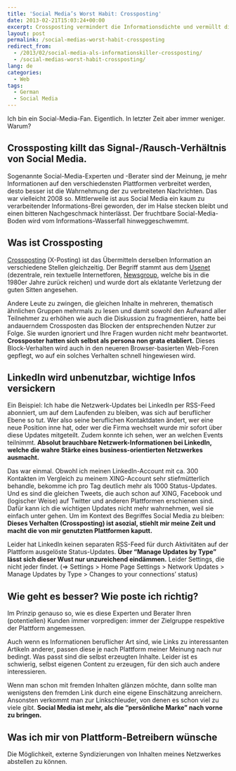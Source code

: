 ```yaml
---
title: 'Social Media’s Worst Habit: Crossposting'
date: 2013-02-21T15:03:24+00:00
excerpt: Crossposting vermindert die Informationsdichte und vermüllt die Feeds.
layout: post
permalink: /social-medias-worst-habit-crossposting
redirect_from:
  - /2013/02/social-media-als-informationskiller-crossposting/
  - /social-medias-worst-habit-crossposting/
lang: de
categories:
  - Web
tags:
  - German
  - Social Media
---
```

Ich bin ein Social-Media-Fan. Eigentlich. In letzter Zeit aber immer weniger. Warum?

## Crossposting killt das Signal-/Rausch-Verhältnis von Social Media.

Sogenannte Social-Media-Experten und -Berater sind der Meinung, je mehr Informationen auf den verschiedensten Plattformen verbreitet werden, desto besser ist die Wahrnehmung der zu verbreiteten Nachrichten. Das war vielleicht 2008 so. Mittlerweile ist aus Social Media ein kaum zu verarbeitender Informations-Brei geworden, der im Halse stecken bleibt und einen bitteren Nachgeschmack hinterlässt. Der fruchtbare Social-Media-Boden wird vom Informations-Wasserfall hinweggeschwemmt.

## Was ist Crossposting

[Crossposting](https://de.wikipedia.org/wiki/Crossposting) (X-Posting) ist das Übermitteln derselben Information an verschiedene Stellen gleichzeitig. Der Begriff stammt aus dem [Usenet](https://de.wikipedia.org/wiki/Usenet) (dezentrale, rein textuelle Internetforen, [Newsgroup](https://de.wikipedia.org/wiki/Newsgroup), welche bis in die 1980er Jahre zurück reichen) und wurde dort als eklatante Verletzung der guten Sitten angesehen.

Andere Leute zu zwingen, die gleichen Inhalte in mehreren, thematisch ähnlichen Gruppen mehrmals zu lesen und damit sowohl den Aufwand aller Teilnehmer zu erhöhen wie auch die Diskussion zu fragmentieren, hatte bei andauerndem Crossposten das Blocken der entsprechenden Nutzer zur Folge. Sie wurden ignoriert und Ihre Fragen wurden nicht mehr beantwortet. **Crossposter hatten sich selbst als persona non grata etabliert.** Dieses Block-Verhalten wird auch in den neueren Browser-basierten Web-Foren gepflegt, wo auf ein solches Verhalten schnell hingewiesen wird.

## LinkedIn wird unbenutzbar, wichtige Infos versickern

Ein Beispiel: Ich habe die Netzwerk-Updates bei LinkedIn per RSS-Feed abonniert, um auf dem Laufenden zu bleiben, was sich auf beruflicher Ebene so tut. Wer also seine beruflichen Kontaktdaten ändert, wer eine neue Position inne hat, oder wer die Firma wechselt wurde mir sofort über diese Updates mitgeteilt. Zudem konnte ich sehen, wer an welchen Events teilnimmt. **Absolut brauchbare Netzwerk-Informationen bei LinkedIn, welche die wahre Stärke eines business-orientierten Netzwerkes ausmacht.**

Das war einmal. Obwohl ich meinen LinkedIn-Account mit ca. 300 Kontakten im Vergleich zu meinem XING-Account sehr stiefmütterlich behandle, bekomme ich pro Tag deutlich mehr als 1000 Status-Updates. Und es sind die gleichen Tweets, die auch schon auf XING, Facebook und (logischer Weise) auf Twitter und anderen Plattformen erschienen sind. Dafür kann ich die wichtigen Updates nicht mehr wahrnehmen, weil sie einfach unter gehen. Um im Kontext des Begriffes Social Media zu bleiben: **Dieses Verhalten (Crossposting) ist asozial, stiehlt mir meine Zeit und macht die von mir genutzten Plattformen kaputt.**

Leider hat LinkedIn keinen separaten RSS-Feed für durch Aktivitäten auf der Plattform ausgelöste Status-Updates. **Über “Manage Updates by Type” lässt sich dieser Wust nur unzureichend eindämmen.** Leider Settings, die nicht jeder findet. (=> Settings > Home Page Settings > Network Updates > Manage Updates by Type > Changes to your connections’ status)

## Wie geht es besser? Wie poste ich richtig?

Im Prinzip genauso so, wie es diese Experten und Berater Ihren (potentiellen) Kunden immer vorpredigen: immer der Zielgruppe respektive der Plattform angemessen.

Auch wenn es Informationen beruflicher Art sind, wie Links zu interessanten Artikeln anderer, passen diese je nach Plattform meiner Meinung nach nur bedingt. Was passt sind die selbst erzeugten Inhalte. Leider ist es schwierig, selbst eigenen Content zu erzeugen, für den sich auch andere interessieren.

Wenn man schon mit fremden Inhalten glänzen möchte, dann sollte man wenigstens den fremden Link durch eine eigene Einschätzung anreichern. Ansonsten verkommt man zur Linkschleuder, von denen es schon viel zu viele gibt. **Social Media ist mehr, als die “persönliche Marke” nach vorne zu bringen.**

## Was ich mir von Plattform-Betreibern wünsche

Die Möglichkeit, externe Syndizierungen von Inhalten meines Netzwerkes abstellen zu können.